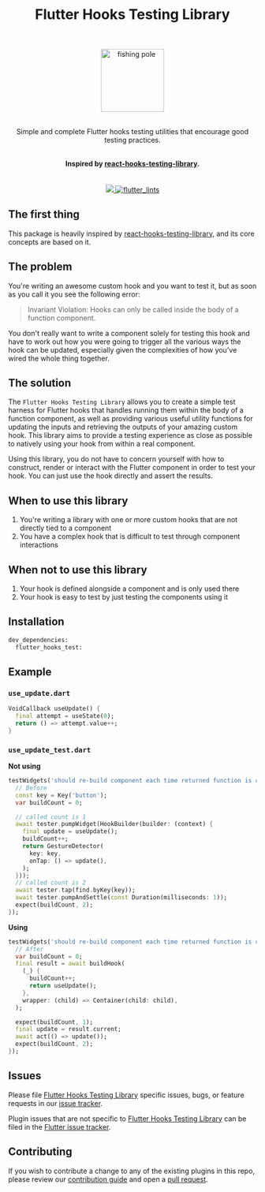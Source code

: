 <div align="center">
    <h1>Flutter Hooks Testing Library</h1>
    <a href="https://www.emojione.com">
    <br />
    <br />
    <img
        height="128"
        width="128"
        alt="fishing pole"
        src="https://raw.githubusercontent.com/wasabeef/flutter_hooks_test/main/art/fishing_pole.gif" />
    </a>
    <br />
    <br />
    <p>Simple and complete Flutter hooks testing utilities that encourage good testing practices.</p>
    <br />
    <strong>Inspired by <a href="https://react-hooks-testing-library.com/">react-hooks-testing-library</a>.</strong>
    <br />
    <br />
    <br />
    <a href="https://pub.dartlang.org/packages/flutter_hooks_test">
      <img src="https://img.shields.io/pub/v/flutter_hooks_test.svg">
    </a>
    <a href="https://pub.dev/packages/flutter_lints">
      <img src="https://img.shields.io/badge/style-flutter__lints-40c4ff.svg" alt="flutter_lints" />
    </a>
</div>

## The first thing

This package is heavily inspired by [react-hooks-testing-library](https://github.com/testing-library/react-hooks-testing-library), and its core concepts are based on it.

## The problem

You're writing an awesome custom hook and you want to test it, but as soon as you call it you see
the following error:

> Invariant Violation: Hooks can only be called inside the body of a function component.

You don't really want to write a component solely for testing this hook and have to work out how you
were going to trigger all the various ways the hook can be updated, especially given the
complexities of how you've wired the whole thing together.

## The solution

The `Flutter Hooks Testing Library` allows you to create a simple test harness for Flutter hooks that
handles running them within the body of a function component, as well as providing various useful
utility functions for updating the inputs and retrieving the outputs of your amazing custom hook.
This library aims to provide a testing experience as close as possible to natively using your hook
from within a real component.

Using this library, you do not have to concern yourself with how to construct, render or interact
with the Flutter component in order to test your hook. You can just use the hook directly and assert
the results.

## When to use this library

1. You're writing a library with one or more custom hooks that are not directly tied to a component
2. You have a complex hook that is difficult to test through component interactions

## When not to use this library

1. Your hook is defined alongside a component and is only used there
2. Your hook is easy to test by just testing the components using it

## Installation

```sh
dev_dependencies:
  flutter_hooks_test: 
```

## Example

### `use_update.dart`

```dart
VoidCallback useUpdate() {
  final attempt = useState(0);
  return () => attempt.value++;
}
```

### `use_update_test.dart`

**Not using**

```dart
testWidgets('should re-build component each time returned function is called', (tester) async {
  // Before
  const key = Key('button');
  var buildCount = 0;

  // called count is 1
  await tester.pumpWidget(HookBuilder(builder: (context) {
    final update = useUpdate();
    buildCount++;
    return GestureDetector(
      key: key,
      onTap: () => update(),
    );
  }));
  // called count is 2
  await tester.tap(find.byKey(key));
  await tester.pumpAndSettle(const Duration(milliseconds: 1));
  expect(buildCount, 2);
});
```

**Using**

```dart
testWidgets('should re-build component each time returned function is called', (tester) async {
  // After
  var buildCount = 0;
  final result = await buildHook(
    (_) {
      buildCount++;
      return useUpdate();
    },
    wrapper: (child) => Container(child: child),
  );

  expect(buildCount, 1);
  final update = result.current;
  await act(() => update());
  expect(buildCount, 2);
});
```

## Issues

Please file [Flutter Hooks Testing Library](https://github.com/wasabeef/flutter_hooks_test) specific issues, bugs, or feature requests in our [issue tracker](https://github.com/wasabeef/flutter_hooks_test/issues/new).

Plugin issues that are not specific to [Flutter Hooks Testing Library](https://github.com/wasabeef/flutter_hooks_test) can be filed in the [Flutter issue tracker](https://github.com/flutter/flutter/issues/new).

## Contributing

If you wish to contribute a change to any of the existing plugins in this repo,
please review our [contribution guide](https://github.com/wasabeef/flutter_hooks_test/blob/master/CONTRIBUTING.md)
and open a [pull request](https://github.com/wasabeef/flutter_hooks_test/pulls).
